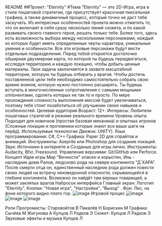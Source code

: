 README
##Проект: "Eternity"
#Тема
"Eternity" — это 2D-Игра, игра в стиле пошаговой стратегии, где присутствует красочная пиксельная графика, а также динамичный процесс, который точно не даст тебе заскучать. Из интересных особенностей проекта можно отметить то, что он включает в себя сразу несколько линий сюжета, и по какой развивать своего главного героя, решать только тебе. Более того, здесь есть возможность выбора между несколькими персонажами, каждый из которых будет иметь определенные черты характера, уникальные умения и особенности. Все эти игровые персонажи будут вести отдельные подразделения. Перед тобой откроется достаточно обширная двухмерная карта, по которой ты будешь передвигаться, исследуя территорию и каждую локацию, чтобы добыть ценные материалы. Твоя задача заключается в захвате масштабной территории, которую ты будешь отбирать у врагов. Чтобы достичь поставленной цели тебе необходимо самостоятельно собрать свою армию воинов, которую нужно постоянно расширять. Ты будешь вступать в многочисленные сопротивления с самыми мощными оппонентами, одолеть которых не так то и просто. По мере прохождения сложность выполнения миссий будет увеличиваться, поэтому тебе стоит позаботиться об улучшении своих навыков и особенностей.
Целевая аудитория
Возраст: 12+.
Интересы: Любители пошаговых стратегий в режиме реального времени
Уровень опыта: Подходит для новичков (простая базовая механика) и опытных игроков (Сложные локации и противники которые знают все ваши шаги на перёд).
Используемые технологии
Движок: UNITY).
Язык программирования: С#, С++
Графика:
Paper 2D для спрайтов и анимаций.
Инструменты: Aseprite или Photoshop для создание локаций.
Звук:
Источники в интернете и Созданые для игры лично.
Инструменты: Audacity, Bfxr, Freesound.
Управление версиями: Git/GitHub или Perforce.
Концепт
Идея игры
Мир "Вечности" опасен и корыстен, Инь - наследник дома Ралов, людсково рода на севере континента "Д`ХАРА". После смерти отца он, единственный наследник рода должен повести своих людей на встречу неизведонной опасности, скрывающейся в глебине континента. Возможно он найдёт там верных товарищей, а может заклятых врагов
Набросок интерфейса
Главный экран:
Логотип "Eternity".
Кнопки: "Новая игра", "Настройки", "Выход" .
Фон: Лес, на фоне которого видно плато гор. ![image](https://github.com/user-attachments/assets/606429eb-edb5-49ca-88c1-b57fb9ec8d3f)
Игровой процес 
![image](https://github.com/user-attachments/assets/de7f3c7e-0177-4f7b-85cb-997439348dd1)
![image](https://github.com/user-attachments/assets/45e02c34-78b1-4b7b-a8e1-58b09edb800e)
![image](https://github.com/user-attachments/assets/33b04bcb-e0e6-4eb2-a92c-d47d1cafd990)



Роли
Прогромисты:
  Старовойтов В
  Пикалёв Н
  Борискин М
Графика:
  Сычёва М
  Жигунова А
  Купцов Л
  Радков Э
Сюжет: 
  Купцов Л
  Радков Э
Звуковые эфекты и музыка
  Купцов Л

